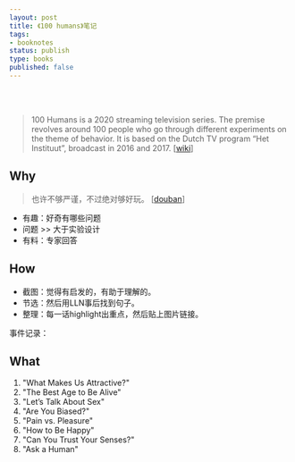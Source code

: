 ```yaml
--- 
layout: post
title: 《100 humans》笔记
tags: 
- booknotes
status: publish
type: books
published: false
---
```




<br>
<br>

> 100 Humans is a 2020 streaming television series. The premise revolves around 100 people who go through different experiments on the theme of behavior. It is based on the Dutch TV program “Het Instituut”, broadcast in 2016 and 2017. [[wiki](https://www.wikiwand.com/en/100_Humans)]

## Why

> 也许不够严谨，不过绝对够好玩。 [[douban](https://movie.douban.com/subject/34992760/)]

* 有趣：好奇有哪些问题
* 问题 >> 大于实验设计
* 有料：专家回答

## How

* 截图：觉得有启发的，有助于理解的。
* 节选：然后用LLN事后找到句子。
* 整理：每一话highlight出重点，然后贴上图片链接。

事件记录：


## What

1. "What Makes Us Attractive?"	
1. "The Best Age to Be Alive"	
1. "Let’s Talk About Sex"	
1. "Are You Biased?"	
1. "Pain vs. Pleasure"	
1. "How to Be Happy"	
1. "Can You Trust Your Senses?"	
1. "Ask a Human"


<br>
<br>

